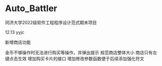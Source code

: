 # Auto_Battler
同济大学2022级软件工程程序设计范式期末项目

12.13 yyjc

新增商店功能

金币不够操作时无法进行购买等操作，并弹出提示
规范商店整体大小
商店只有左键点击生效
增加购买卡片的接口
增加修改参数函数便于后续添加强化符文
